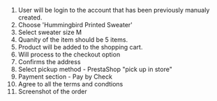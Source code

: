 1) User will be login to the account that has been previously manualy created. 
2) Choose 'Hummingbird Printed Sweater'
3) Select sweater size M
4) Quanity of the item should be 5 items. 
5) Product will be added to the shopping cart.
6) Will process to the checkout option
7) Confirms the address 
8) Select pickup method - PrestaShop "pick up in store"
9) Payment section - Pay by Check
10) Agree to all the terms and condtions
11) Screenshot of the order
